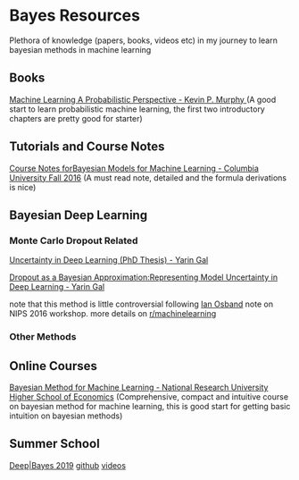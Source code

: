 # Bayes Resources
Plethora of knowledge (papers, books, videos etc) in my journey to learn bayesian methods in machine learning

## Books
[ Machine Learning A Probabilistic Perspective - Kevin P. Murphy ](https://doc.lagout.org/science/Artificial%20Intelligence/Machine%20learning/Machine%20Learning_%20A%20Probabilistic%20Perspective%20%5BMurphy%202012-08-24%5D.pdf) (A good start to learn probabilistic machine learning, the first two introductory chapters are pretty good for starter)

## Tutorials and Course Notes
[Course Notes forBayesian Models for Machine Learning - Columbia University Fall 2016](http://www.columbia.edu/~jwp2128/Teaching/E6720/BayesianModelsMachineLearning2016.pdf) (A must read note, detailed and the formula derivations is nice)

## Bayesian Deep Learning
### Monte Carlo Dropout Related
[Uncertainty in Deep Learning (PhD Thesis) - Yarin Gal](http://mlg.eng.cam.ac.uk/yarin/blog_2248.html)

[Dropout as a Bayesian Approximation:Representing Model Uncertainty in Deep Learning - Yarin Gal](https://arxiv.org/pdf/1506.02142.pdf)

note that this method is little controversial following [Ian Osband](https://iosband.github.io/) note on NIPS 2016 workshop. 
more details on [r/machinelearning](https://www.reddit.com/r/MachineLearning/comments/7bm4b2/d_what_is_the_current_state_of_dropout_as/) 

### Other Methods 

## Online Courses

[Bayesian Method for Machine Learning - National Research University Higher School of Economics](https://www.coursera.org/learn/bayesian-methods-in-machine-learning) (Comprehensive, compact and intuitive course on bayesian method for machine learning, this is good start for getting basic intuition on bayesian methods)

## Summer School

[Deep|Bayes 2019](https://deepbayes.ru/) [github](https://github.com/bayesgroup/deepbayes-2019) [videos](https://www.youtube.com/playlist?list=PLe5rNUydzV9QHe8VDStpU0o8Yp63OecdW)

